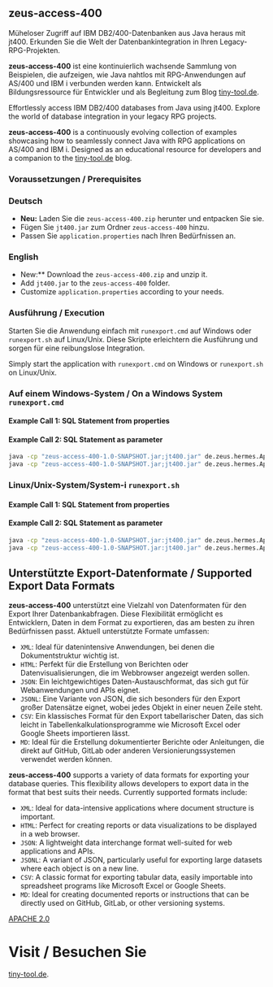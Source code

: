 ## zeus-access-400

Müheloser Zugriff auf IBM DB2/400-Datenbanken aus Java heraus mit jt400. Erkunden Sie die Welt der Datenbankintegration in Ihren Legacy-RPG-Projekten.

**zeus-access-400** ist eine kontinuierlich wachsende Sammlung von Beispielen, die aufzeigen, wie Java nahtlos mit RPG-Anwendungen auf AS/400 und IBM i verbunden werden kann. Entwickelt als Bildungsressource für Entwickler und als Begleitung zum Blog [tiny-tool.de](https://tiny-tool.de/).

Effortlessly access IBM DB2/400 databases from Java using jt400. Explore the world of database integration in your legacy RPG projects.

**zeus-access-400** is a continuously evolving collection of examples showcasing how to seamlessly connect Java with RPG applications on AS/400 and IBM i. Designed as an educational resource for developers and a companion to the [tiny-tool.de](https://tiny-tool.de/) blog.

### Voraussetzungen / Prerequisites

### Deutsch
- **Neu:** Laden Sie die `zeus-access-400.zip` herunter und entpacken Sie sie.
- Fügen Sie `jt400.jar` zum Ordner `zeus-access-400` hinzu.
- Passen Sie `application.properties` nach Ihren Bedürfnissen an.

### English 
- New:** Download the `zeus-access-400.zip` and unzip it.
- Add `jt400.jar` to the `zeus-access-400` folder.
- Customize `application.properties` according to your needs.

### Ausführung / Execution

Starten Sie die Anwendung einfach mit `runexport.cmd` auf Windows oder `runexport.sh` auf Linux/Unix. Diese Skripte erleichtern die Ausführung und sorgen für eine reibungslose Integration.

Simply start the application with `runexport.cmd` on Windows or `runexport.sh` on Linux/Unix.

### Auf einem Windows-System / On a Windows System `runexport.cmd`
#### Example Call 1: SQL Statement from properties
#### Example Call 2: SQL Statement as parameter

```cmd
java -cp "zeus-access-400-1.0-SNAPSHOT.jar;jt400.jar" de.zeus.hermes.AppInitializer application.properties --runMode sqlExport
java -cp "zeus-access-400-1.0-SNAPSHOT.jar;jt400.jar" de.zeus.hermes.AppInitializer application.properties --runMode sqlExport --sql "select * from your_lib.your_table"
```
### Linux/Unix-System/System-i `runexport.sh`
#### Example Call 1: SQL Statement from properties
#### Example Call 2: SQL Statement as parameter

```cmd
java -cp "zeus-access-400-1.0-SNAPSHOT.jar:jt400.jar" de.zeus.hermes.AppInitializer application.properties --runMode sqlExport
java -cp "zeus-access-400-1.0-SNAPSHOT.jar:jt400.jar" de.zeus.hermes.AppInitializer application.properties --runMode sqlExport --sql "select * from your_lib.your_table"
```

## Unterstützte Export-Datenformate / Supported Export Data Formats

**zeus-access-400** unterstützt eine Vielzahl von Datenformaten für den Export Ihrer Datenbankabfragen. Diese Flexibilität ermöglicht es Entwicklern, Daten in dem Format zu exportieren, das am besten zu ihren Bedürfnissen passt. Aktuell unterstützte Formate umfassen:

- `XML`: Ideal für datenintensive Anwendungen, bei denen die Dokumentstruktur wichtig ist.
- `HTML`: Perfekt für die Erstellung von Berichten oder Datenvisualisierungen, die im Webbrowser angezeigt werden sollen.
- `JSON`: Ein leichtgewichtiges Daten-Austauschformat, das sich gut für Webanwendungen und APIs eignet.
- `JSONL`: Eine Variante von JSON, die sich besonders für den Export großer Datensätze eignet, wobei jedes Objekt in einer neuen Zeile steht.
- `CSV`: Ein klassisches Format für den Export tabellarischer Daten, das sich leicht in Tabellenkalkulationsprogramme wie Microsoft Excel oder Google Sheets importieren lässt.
- `MD`: Ideal für die Erstellung dokumentierter Berichte oder Anleitungen, die direkt auf GitHub, GitLab oder anderen Versionierungssystemen verwendet werden können.

**zeus-access-400** supports a variety of data formats for exporting your database queries. This flexibility allows developers to export data in the format that best suits their needs. Currently supported formats include:

- `XML`: Ideal for data-intensive applications where document structure is important.
- `HTML`: Perfect for creating reports or data visualizations to be displayed in a web browser.
- `JSON`: A lightweight data interchange format well-suited for web applications and APIs.
- `JSONL`: A variant of JSON, particularly useful for exporting large datasets where each object is on a new line.
- `CSV`: A classic format for exporting tabular data, easily importable into spreadsheet programs like Microsoft Excel or Google Sheets.
- `MD`: Ideal for creating documented reports or instructions that can be directly used on GitHub, GitLab, or other versioning systems.


[APACHE 2.0](LICENSE)

# Visit / Besuchen Sie
[tiny-tool.de](https://tiny-tool.de/).
